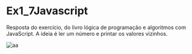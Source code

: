 # Ex1_7Javascript

Resposta do exercício, do livro lógica de programação e algoritmos com JavaScript. A ideia é ler um número e printar os valores vizinhos.


![aa](https://user-images.githubusercontent.com/64026100/171701693-cb401095-a1c9-4f82-9db6-c10d73f11cc7.png)
